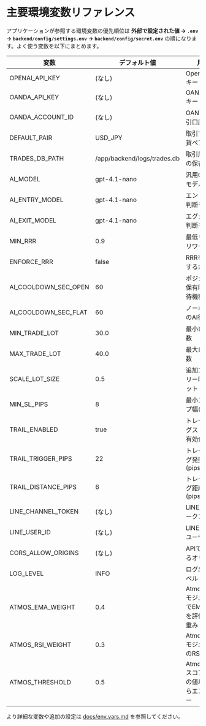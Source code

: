 # 主要環境変数リファレンス

アプリケーションが参照する環境変数の優先順位は
**外部で設定された値 → `.env` → `backend/config/settings.env` → `backend/config/secret.env`**
の順になります。よく使う変数を以下にまとめます。

| 変数 | デフォルト値 | 用途 | 設定例 |
|---|---|---|---|
| OPENAI_API_KEY | (なし) | OpenAI API キー | `OPENAI_API_KEY=sk-...` |
| OANDA_API_KEY | (なし) | OANDA API キー | `OANDA_API_KEY=your-token` |
| OANDA_ACCOUNT_ID | (なし) | OANDA 取引口座ID | `OANDA_ACCOUNT_ID=001-1234567-001` |
| DEFAULT_PAIR | USD_JPY | 取引する通貨ペア | `DEFAULT_PAIR=EUR_USD` |
| TRADES_DB_PATH | /app/backend/logs/trades.db | 取引履歴DBの保存先 | `TRADES_DB_PATH=trades.db` |
| AI_MODEL | gpt-4.1-nano | 汎用OpenAIモデル | `AI_MODEL=gpt-4.1-nano` |
| AI_ENTRY_MODEL | gpt-4.1-nano | エントリー判断モデル | `AI_ENTRY_MODEL=gpt-4.1-nano` |
| AI_EXIT_MODEL | gpt-4.1-nano | エグジット判断モデル | `AI_EXIT_MODEL=gpt-4.1-nano` |
| MIN_RRR | 0.9 | 最低リスクリワード比 | `MIN_RRR=1.2` |
| ENFORCE_RRR | false | RRRを強制するか | `ENFORCE_RRR=true` |
| AI_COOLDOWN_SEC_OPEN | 60 | ポジション保有時のAI待機秒 | `AI_COOLDOWN_SEC_OPEN=30` |
| AI_COOLDOWN_SEC_FLAT | 60 | ノーポジ時のAI待機秒 | `AI_COOLDOWN_SEC_FLAT=30` |
| MIN_TRADE_LOT | 30.0 | 最小ロット数 | `MIN_TRADE_LOT=10` |
| MAX_TRADE_LOT | 40.0 | 最大ロット数 | `MAX_TRADE_LOT=100` |
| SCALE_LOT_SIZE | 0.5 | 追加エントリー時のロット | `SCALE_LOT_SIZE=0.3` |
| MIN_SL_PIPS | 8 | 最小ストップ幅(pips) | `MIN_SL_PIPS=10` |
| TRAIL_ENABLED | true | トレーリングストップ有効化 | `TRAIL_ENABLED=false` |
| TRAIL_TRIGGER_PIPS | 22 | トレーリング発動幅(pips) | `TRAIL_TRIGGER_PIPS=30` |
| TRAIL_DISTANCE_PIPS | 6 | トレーリング距離(pips) | `TRAIL_DISTANCE_PIPS=8` |
| LINE_CHANNEL_TOKEN | (なし) | LINE通知トークン | `LINE_CHANNEL_TOKEN=xxxx` |
| LINE_USER_ID | (なし) | LINE通知先ユーザーID | `LINE_USER_ID=yyyy` |
| CORS_ALLOW_ORIGINS | (なし) | APIで許可するオリジン | `CORS_ALLOW_ORIGINS=http://localhost:3000` |
| LOG_LEVEL | INFO | ログ出力レベル | `LOG_LEVEL=DEBUG` |
| ATMOS_EMA_WEIGHT | 0.4 | AtmosphereモジュールでEMA傾きを評価する重み | `ATMOS_EMA_WEIGHT=0.5` |
| ATMOS_RSI_WEIGHT | 0.3 | AtmosphereモジュールのRSI重み | `ATMOS_RSI_WEIGHT=0.2` |
| ATMOS_THRESHOLD | 0.5 | Atmosphereスコアがこの値以上ならエントリー | `ATMOS_THRESHOLD=0.6` |

より詳細な変数や追加の設定は [docs/env_vars.md](env_vars.md) を参照してください。
